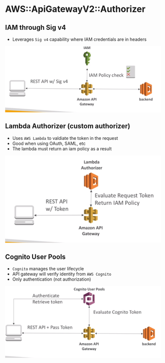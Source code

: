 # AWS::ApiGatewayV2::Authorizer

## IAM through Sig v4

- Leverages `Sig v4` capability where IAM credentials are in headers

![Sig v4](.images/apigateway-sigv4.png)

## Lambda Authorizer (custom authorizer)

- Uses `AWS Lambda` to valdiate the token in the request
- Good when using OAuth, SAML, etc
- The lambda must return an iam policy as a result

![Lambda Authorizer](.images/apigateway-lambda-authorizer.png)

## Cognito User Pools

- `Cognito` manages the user lifecycle
- API gateway will verify identity from `AWS Cognito`
- Only authentication (not authorization)

![Cognito User Pools](.images/apigateway-user-cognito-pools.png)
